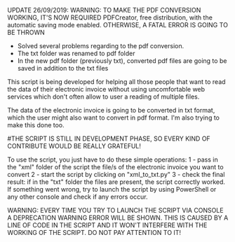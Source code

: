 UPDATE 26/09/2019:
WARNING: TO MAKE THE PDF CONVERSION WORKING, IT'S NOW REQUIRED PDFCreator, free distribution, with the automatic saving mode enabled.
	 OTHERWISE, A FATAL ERROR IS GOING TO BE THROWN	 
- Solved several problems regarding to the pdf conversion.
- The txt folder was renamed to pdf folder
- In the new pdf folder (previously txt), converted pdf files are going to be saved in addition to the txt files 


This script is being developed for helping all those people that want to read the data of their
electronic invoice without using uncomfortable web services which don't often allow to user a reading
of multiple files. 

The data of the electronic invoice is going to be converted in txt format, which the user might also want to convert in pdf format. I'm also trying to make this done too.

#THE SCRIPT IS STILL IN DEVELOPMENT PHASE, SO EVERY KIND OF CONTRIBUTE WOULD BE REALLY GRATEFUL!

To use the script, you just have to do these simple operations:
    1 - pass in the "xml" folder of the script the file/s of the electronic invoice you want to convert
    2 - start the script by clicking on "xml_to_txt.py"
    3 - check the final result: if in the "txt" folder the files are present, the script correctly worked.
        If something went wrong, try to launch the script by using PowerShell or any other console and 
        check if any errors occur.

WARNING: EVERY TIME YOU TRY TO LAUNCH THE SCRIPT VIA CONSOLE A DEPRECATION WARNING ERROR WILL BE SHOWN.
	 THIS IS CAUSED BY A LINE OF CODE IN THE SCRIPT AND IT WON'T INTERFERE WITH THE WORKING OF THE SCRIPT.
	 DO NOT PAY ATTENTION TO IT! 


